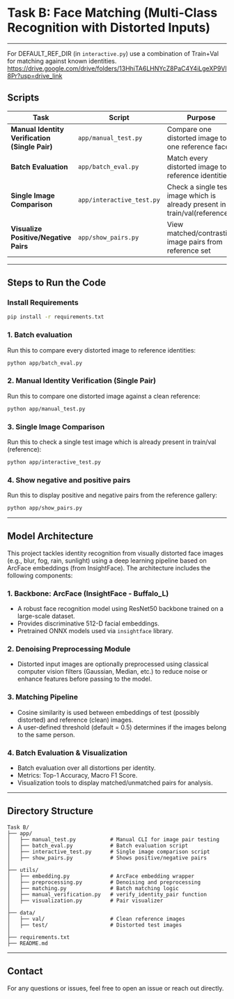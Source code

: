 # Task B: Face Matching (Multi-Class Recognition with Distorted Inputs)

----
For DEFAULT_REF_DIR (in `interactive.py`) use a combination of Train+Val for matching against known identities.
https://drive.google.com/drive/folders/13HhiTA6LHNYcZ8PaC4Y4iLgeXP9Vl8Pr?usp=drive_link

## Scripts

| Task                                           | Script                    | Purpose                                                                    |
| ---------------------------------------------- | ------------------------- | -------------------------------------------------------------------------- |
| **Manual Identity Verification (Single Pair)** | `app/manual_test.py`      | Compare one distorted image to one reference face                          |
| **Batch Evaluation**                           | `app/batch_eval.py`       | Match every distorted image to reference identities                        |
| **Single Image Comparison**                    | `app/interactive_test.py` | Check a single test image which is already present in train/val(reference) |
| **Visualize Positive/Negative Pairs**          | `app/show_pairs.py`       | View matched/contrasting image pairs from reference set                    |

---

## Steps to Run the Code

### Install Requirements

```bash
pip install -r requirements.txt

```

### 1. Batch evaluation

Run this to compare every distorted image to reference identities:

```bash
python app/batch_eval.py
```

### 2. Manual Identity Verification (Single Pair)

Run this to compare one distorted image against a clean reference:

```bash
python app/manual_test.py
```

### 3. Single Image Comparison

Run this to check a single test image which is already present in train/val (reference):

```bash
python app/interactive_test.py
```

### 4. Show negative and positive pairs

Run this to display positive and negative pairs from the reference gallery:

```bash
python app/show_pairs.py
```

---

## Model Architecture

This project tackles identity recognition from visually distorted face images (e.g., blur, fog, rain, sunlight) using a deep learning pipeline based on ArcFace embeddings (from InsightFace). The architecture includes the following components:

### 1. Backbone: ArcFace (InsightFace - Buffalo_L)

- A robust face recognition model using ResNet50 backbone trained on a large-scale dataset.
- Provides discriminative 512-D facial embeddings.
- Pretrained ONNX models used via `insightface` library.

### 2. Denoising Preprocessing Module

- Distorted input images are optionally preprocessed using classical computer vision filters (Gaussian, Median, etc.) to reduce noise or enhance features before passing to the model.

### 3. Matching Pipeline

- Cosine similarity is used between embeddings of test (possibly distorted) and reference (clean) images.
- A user-defined threshold (default = 0.5) determines if the images belong to the same person.

### 4. Batch Evaluation & Visualization

- Batch evaluation over all distortions per identity.
- Metrics: Top-1 Accuracy, Macro F1 Score.
- Visualization tools to display matched/unmatched pairs for analysis.

---

## Directory Structure

```
Task B/
├── app/
│   ├── manual_test.py           # Manual CLI for image pair testing
│   ├── batch_eval.py            # Batch evaluation script
│   ├── interactive_test.py      # Single image comparison script
│   ├── show_pairs.py            # Shows positive/negative pairs
│
├── utils/
│   ├── embedding.py             # ArcFace embedding wrapper
│   ├── preprocessing.py         # Denoising and preprocessing
│   ├── matching.py              # Batch matching logic
│   ├── manual_verification.py   # verify_identity_pair function
│   ├── visualization.py         # Pair visualizer
│
├── data/
│   ├── val/                     # Clean reference images
│   ├── test/                    # Distorted test images
│
├── requirements.txt
├── README.md
```

---

## Contact

For any questions or issues, feel free to open an issue or reach out directly.
